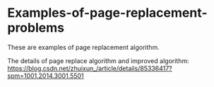 # Examples-of-page-replacement-problems
These are examples of page replacement algorithm. 

The details of page replace algorithm and improved algorithm: https://blog.csdn.net/zhuixun_/article/details/85336417?spm=1001.2014.3001.5501
